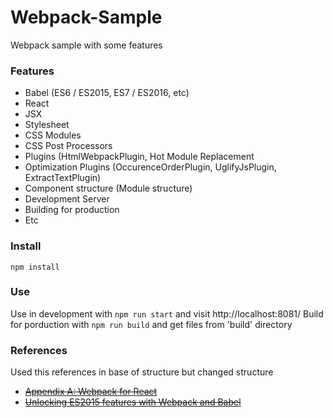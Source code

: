 # Webpack-Sample
Webpack sample with some features

### Features
- Babel (ES6 / ES2015, ES7 / ES2016, etc)
- React
- JSX
- Stylesheet
- CSS Modules
- CSS Post Processors
- Plugins (HtmlWebpackPlugin, Hot Module Replacement
- Optimization Plugins (OccurenceOrderPlugin, UglifyJsPlugin, ExtractTextPlugin)
- Component structure (Module structure)
- Development Server
- Building for production
- Etc

### Install
`npm install`

### Use
Use in development with `npm run start` and visit http://localhost:8081/
Build for porduction with `npm run build` and get files from 'build' directory

### References
Used this references in base of structure but changed structure

- ~~[Appendix A: Webpack for React](http://www.pro-react.com/materials/appendixA/)~~
- ~~[Unlocking ES2015 features with Webpack and Babel](http://blog.xebia.com/unlocking-es2015-features-with-webpack-and-babel/)~~ 
